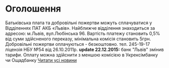 
# Оголошення
Батьківська плата та добровільні пожертви можуть сплачуватися у Відділеннях ПАТ АКБ «Львів».
Найближче відділення знаходиться за адресою: м.Львів, вул.Любінська 96.
Вартість платежу становить 0,5% від суми здійсненого переказу, мінімальна комісія становить 5грн.
Добровільні пожертви оплачуються - безкоштовно.
тел. 245-19-17
ліцензія НБУ №54 від 26.10.2011р.
**update 22.12.2015:** банк "Львів" змінив тарифи.
Оплату можна здійснити з меншою комісією в Укрексімбанку чи Ощадбанку
[Читати усі новини](/news)
       